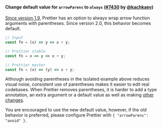 #### Change default value for `arrowParens` to `always` ([#7430](https://github.com/prettier/prettier/pull/7430) by [@kachkaev](https://github.com/kachkaev))

[Since version 1.9](https://prettier.io/blog/2017/12/05/1.9.0.html#option-to-add-parens-in-arrow-function-arguments-3324httpsgithubcomprettierprettierpull3324-by-rattrayalexhttpsgithubcomrattrayalex-and-suchipihttpsgithubcomsuchipi), Prettier has an option to always wrap arrow function arguments with parentheses.
Since version 2.0, this behavior becomes default.

<!-- prettier-ignore -->
```ts
// Input
const fn = (x) => y => x + y;

// Prettier stable
const fn = x => y => x + y;

// Prettier master
const fn = (x) => (y) => x + y;
```

Although avoiding parentheses in the isolated example above reduces visual noise, consistent use of parentheses makes it easier to edit real codebases.
When Prettier removes parentheses, it is harder to add a type annotation, an extra argument or a default value as well as making [other changes](https://twitter.com/ManuelBieh/status/1181880524954050560).

You are encouraged to use the new default value, however, if the old behavior is preferred, please configure Prettier with `{ "arrowParens": "avoid" }`.

